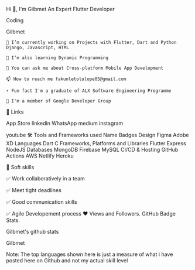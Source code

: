 Hi 👋, I'm Gilbmet
An Expert Flutter Developer

Coding

Gilbmet


    🔭 I’m currently working on Projects with Flutter, Dart and Python Django, Javascript, HTML

    🌱 I’m also learning Dynamic Programming

    💬 You can ask me about Cross-platform Mobile App Development

    📫 How to reach me fakunletolulope05@gmail.com

    ⚡ Fun fact I'm a graduate of ALX Software Engineering Programme

    🔭 I'm a member of Google Developer Group

🔗 Links

App Store linkedin WhatsApp medium instagram

youtube
🛠 Tools and Frameworks used
Name 	Badges
Design 	Figma Adobe XD
Languages 	Dart C
Frameworks, Platforms and Libraries 	Flutter Express NodeJS
Databases 	MongoDB Firebase MySQL
CI/CD & Hosting 	GitHub Actions AWS Netlify Heroku

👔 Soft skills

✅ Work collaboratively in a team

✅ Meet tight deadlines

✅ Good communication skills

✅ Agile Developement process
❤ Views and Followers.
GitHub Badge
Stats.

Gilbmet's github stats

Gilbmet

Note: The top languages shown here is just a measure of what i have posted here on Github and not my actual skill level 

<!---
Gilbmet/Gilbmet is a ✨ special ✨ repository because its `README.md` (this file) appears on your GitHub profile.
You can click the Preview link to take a look at your changes.
--->
